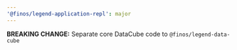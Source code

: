 ```yaml
---
'@finos/legend-application-repl': major
---
```


**BREAKING CHANGE:** Separate core DataCube code to `@finos/legend-data-cube`
